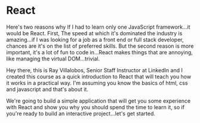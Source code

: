 <!-- .slide: data-state="layout-title" class="bg-dark"-->

# React

> >

Here's two reasons why If I had to learn only one JavaScript framework...it would be React. First, The speed at which it's dominated the industry is amazing...if I was looking for a job as a front end or full stack developer, chances are it's on the list of preferred skills. But the second reason is more important, it's a lot of fun to code in...React makes things that are annoying, like managing the virtual DOM...trivial.

Hey there, this is Ray Villalobos, Senior Staff Instructor at LinkedIn and I created this course as a quick introduction to React that will teach you how it works in a practical way. I'm assuming you know the basics of html, css and javascript and that's about it.

We're going to build a simple application that will get you some experience with React and show you why you should spend the time to learn it, so if you're ready to build an interactive project...let's get started.